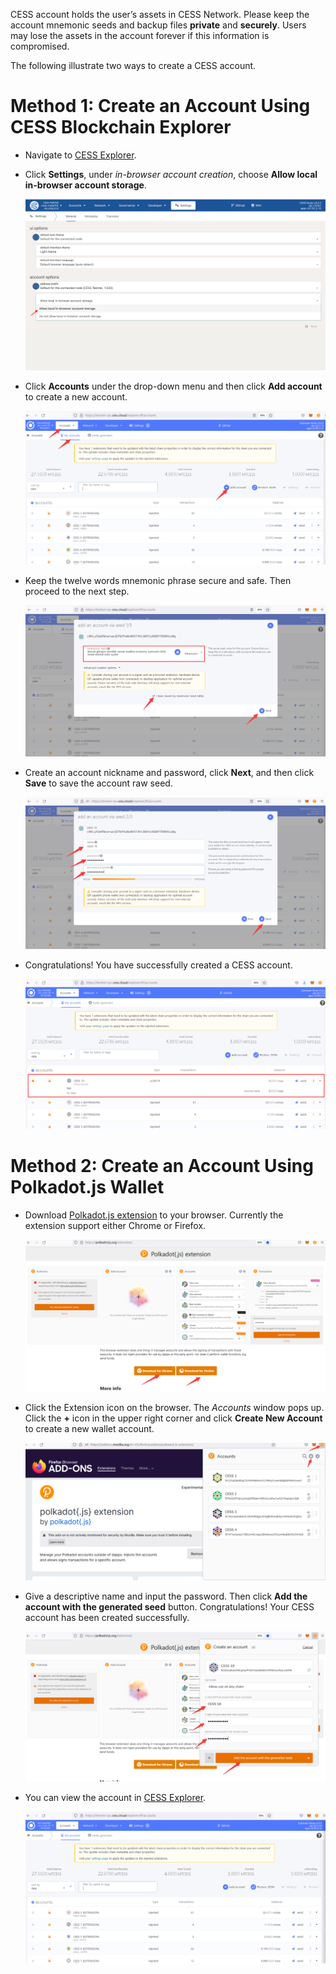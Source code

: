 CESS account holds the user’s assets in CESS Network. Please keep the account mnemonic seeds and backup files **private** and **securely**. Users may lose the assets in the account forever if this information is compromised.

The following illustrate two ways to create a CESS account.

# Method 1: Create an Account Using CESS Blockchain Explorer

- Navigate to [CESS Explorer](https://testnet.cess.cloud/).

- Click **Settings**, under *in-browser account creation*, choose **Allow local in-browser account storage**.

    ![CESS Explorer settings](../assets/community/cess-account/cess-expl-settings.png)

- Click **Accounts** under the drop-down menu and then click **Add account** to create a new account.

    ![CESS Explorer adding account](../assets/community/cess-account/cess-expl-add-acct.png)

- Keep the twelve words mnemonic phrase secure and safe. Then proceed to the next step.

    ![CESS Explorer showing mnemonic](../assets/community/cess-account/cess-expl-showing-mnemonic.png)

- Create an account nickname and password, click **Next**, and then click **Save** to save the account raw seed.

    ![CESS Explorer entering password](../assets/community/cess-account/cess-expl-entering-pwd.png)

- Congratulations! You have successfully created a CESS account.

    ![CESS Explorer account created](../assets/community/cess-account/cess-expl-acct-created.png)

# Method 2: Create an Account Using Polkadot.js Wallet

- Download [Polkadot.js extension](https://polkadot.js.org/extension/) to your browser. Currently the extension support either Chrome or Firefox.

    ![Download Polkadot.js extension](../assets/community/cess-account/download-ext.png)

- Click the Extension icon on the browser. The *Accounts* window pops up. Click the **+** icon in the upper right corner and click **Create New Account** to create a new wallet account.

    ![Create account window popups](../assets/community/cess-account/create-acct-popup.png)

- Give a descriptive name and input the password. Then click **Add the account with the generated seed** button. Congratulations! Your CESS account has been created successfully.

    ![Create a CESS account](../assets/community/cess-account/create-acct.png)

- You can view the account in [CESS Explorer](https://testnet.cess.cloud/).

    ![View account in CESS Explorer](../assets/community/cess-account/view-acct-cess-explorer.png)
